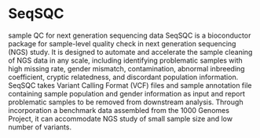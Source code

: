 # SeqSQC
sample QC for next generation sequencing data
 SeqSQC is a bioconductor package for sample-level quality check in next generation sequencing (NGS) study. It is designed to automate and accelerate the sample cleaning of NGS data in any scale, including identifying problematic samples with high missing rate, gender mismatch, contamination, abnormal inbreeding coefficient, cryptic relatedness, and discordant population information. SeqSQC takes Variant Calling Format (VCF) files and sample annotation file containing sample population and gender information as input and report problematic samples to be removed from downstream analysis. Through incorporation a benchmark data assembled from the 1000 Genomes Project, it can accommodate NGS study of small sample size and low number of variants. 

